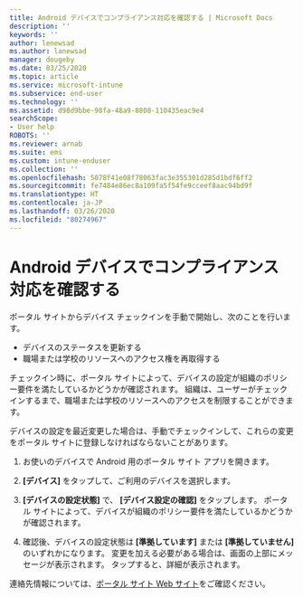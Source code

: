 ```yaml
---
title: Android デバイスでコンプライアンス対応を確認する | Microsoft Docs
description: ''
keywords: ''
author: lenewsad
ms.author: lanewsad
manager: dougeby
ms.date: 03/25/2020
ms.topic: article
ms.service: microsoft-intune
ms.subservice: end-user
ms.technology: ''
ms.assetid: d98d9bbe-98fa-48a9-8808-110435eac9e4
searchScope:
- User help
ROBOTS: ''
ms.reviewer: arnab
ms.suite: ems
ms.custom: intune-enduser
ms.collection: ''
ms.openlocfilehash: 5078f41e08f78063fac3e355301d285d1bdf6ff2
ms.sourcegitcommit: fe7484e86ec8a109fa5f54fe9cceef8aac94bd9f
ms.translationtype: HT
ms.contentlocale: ja-JP
ms.lasthandoff: 03/26/2020
ms.locfileid: "80274967"
---
```

# <a name="check-compliance-on-your-android-device"></a>Android デバイスでコンプライアンス対応を確認する  
ポータル サイトからデバイス チェックインを手動で開始し、次のことを行います。

* デバイスのステータスを更新する 
* 職場または学校のリソースへのアクセス権を再取得する 

チェックイン時に、ポータル サイトによって、デバイスの設定が組織のポリシー要件を満たしているかどうかが確認されます。  組織は、ユーザーがチェックインするまで、職場または学校のリソースへのアクセスを制限することができます。  

デバイスの設定を最近変更した場合は、手動でチェックインして、これらの変更をポータル サイトに登録しなければならないことがあります。 

1. お使いのデバイスで Android 用のポータル サイト アプリを開きます。  

2. **[デバイス]** をタップして、ご利用のデバイスを選択します。  

3. **[デバイスの設定状態]** で、 **[デバイス設定の確認]** をタップします。 ポータル サイトによって、デバイスが組織のポリシー要件を満たしているかどうかが確認されます。 

4. 確認後、デバイスの設定状態は **[準拠しています]** または **[準拠していません]** のいずれかになります。 変更を加える必要がある場合は、画面の上部にメッセージが表示されます。 タップすると、詳細が表示されます。 

連絡先情報については、[ポータル サイト Web サイト](https://go.microsoft.com/fwlink/?linkid=2010980)をご確認ください。  
